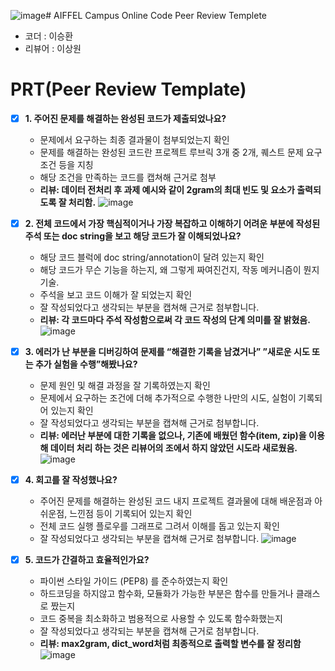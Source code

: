 ![image](https://github.com/K-Bbang/-_Online_Quest/assets/149548972/aaf7adb2-c886-4ea7-8b03-7c80e27abcfa)# AIFFEL Campus Online Code Peer Review Templete
- 코더 : 이승환
- 리뷰어 : 이상원

# PRT(Peer Review Template)
- [X]  **1. 주어진 문제를 해결하는 완성된 코드가 제출되었나요?**
    - 문제에서 요구하는 최종 결과물이 첨부되었는지 확인
    - 문제를 해결하는 완성된 코드란 프로젝트 루브릭 3개 중 2개, 
    퀘스트 문제 요구조건 등을 지칭
    - 해당 조건을 만족하는 코드를 캡쳐해 근거로 첨부
    - **리뷰: 데이터 전처리 후 과제 예시와 같이 2gram의 최대 빈도 및 요소가 출력되도록 잘 처리함.**
![image](https://github.com/K-Bbang/-_Online_Quest/assets/149548972/113e1a48-1327-40ea-b7de-eec9fd3bdf50)


- [X]  **2. 전체 코드에서 가장 핵심적이거나 가장 복잡하고 이해하기 어려운 부분에 작성된 
주석 또는 doc string을 보고 해당 코드가 잘 이해되었나요?**
    - 해당 코드 블럭에 doc string/annotation이 달려 있는지 확인
    - 해당 코드가 무슨 기능을 하는지, 왜 그렇게 짜여진건지, 작동 메커니즘이 뭔지 기술.
    - 주석을 보고 코드 이해가 잘 되었는지 확인
    - 잘 작성되었다고 생각되는 부분을 캡쳐해 근거로 첨부합니다.
    - **리뷰: 각 코드마다 주석 작성함으로써 각 코드 작성의 단계 의미를 잘 밝혔음.**
    ![image](https://github.com/K-Bbang/-_Online_Quest/assets/149548972/ae3fed83-9abe-435a-a878-489b8998ecd7)

        
- [X]  **3. 에러가 난 부분을 디버깅하여 문제를 “해결한 기록을 남겼거나” ”새로운 시도 또는 추가 실험을 수행”해봤나요?**
    - 문제 원인 및 해결 과정을 잘 기록하였는지 확인
    - 문제에서 요구하는 조건에 더해 추가적으로 수행한 나만의 시도, 
    실험이 기록되어 있는지 확인
    - 잘 작성되었다고 생각되는 부분을 캡쳐해 근거로 첨부합니다.
    - **리뷰: 에러난 부분에 대한 기록을 없으나, 기존에 배웠던 함수(item, zip)을 이용해 데이터 처리 하는 것은 리뷰어의 조에서 하지 않았던 시도라 새로웠음.**
    ![image](https://github.com/K-Bbang/-_Online_Quest/assets/149548972/737620f9-91f7-458f-a272-8622bf0b748e)

        
- [X]  **4. 회고를 잘 작성했나요?**
    - 주어진 문제를 해결하는 완성된 코드 내지 프로젝트 결과물에 대해
    배운점과 아쉬운점, 느낀점 등이 기록되어 있는지 확인
    - 전체 코드 실행 플로우를 그래프로 그려서 이해를 돕고 있는지 확인
    - 잘 작성되었다고 생각되는 부분을 캡쳐해 근거로 첨부합니다.
    ![image](https://github.com/K-Bbang/-_Online_Quest/assets/149548972/2a6fc488-8bd5-4ee8-bd0b-529bc5058523)
 
- [X]  **5. 코드가 간결하고 효율적인가요?**
    - 파이썬 스타일 가이드 (PEP8) 를 준수하였는지 확인
    - 하드코딩을 하지않고 함수화, 모듈화가 가능한 부분은 함수를 만들거나 클래스로 짰는지
    - 코드 중복을 최소화하고 범용적으로 사용할 수 있도록 함수화했는지
    - 잘 작성되었다고 생각되는 부분을 캡쳐해 근거로 첨부합니다.
    - **리뷰: max2gram, dict_word처럼 최종적으로 출력할 변수를 잘 정리함**
      ![image](https://github.com/K-Bbang/-_Online_Quest/assets/149548972/c736b0ce-5c9c-46ac-95f8-76b940f9ac9a)
